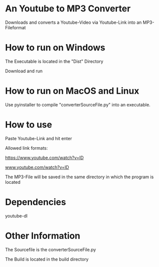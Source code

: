 # An Youtube to MP3 Converter

Downloads and converts a Youtube-Video via Youtube-Link into an MP3-Fileformat

# How to run on Windows

The Executable is located in the "Dist" Directory

Download and run


# How to run on MacOS and Linux

Use pyinstaller to compile "converterSourceFile.py" into an executable.

# How to use

Paste Youtube-Link and hit enter

Allowed link formats:

https://www.youtube.com/watch?v=ID

www.youtube.com/watch?v=ID

The MP3-File will be saved in the same directory in which the program is located

# Dependencies

youtube-dl

# Other Information

The Sourcefile is the converterSourceFile.py

The Build is located in the build directory
